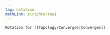 ```yaml
---
tag: notation
mathLink: $\rightarrow$
---
```

```ad-not
Notation for [[Topology/Converges|Converges]]
```

